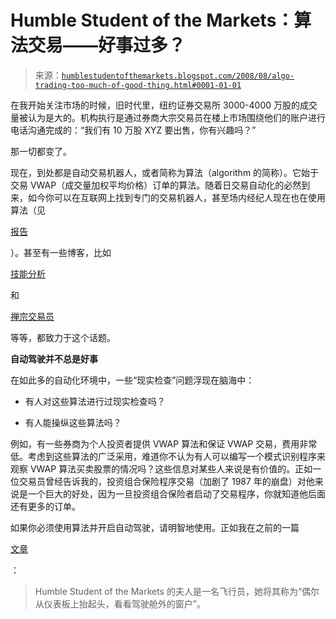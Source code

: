 <!--yml

类别：未分类

日期：2024-05-18 01:06:38

-->

# Humble Student of the Markets：算法交易——好事过多？

> 来源：[`humblestudentofthemarkets.blogspot.com/2008/08/algo-trading-too-much-of-good-thing.html#0001-01-01`](https://humblestudentofthemarkets.blogspot.com/2008/08/algo-trading-too-much-of-good-thing.html#0001-01-01)

在我开始关注市场的时候，旧时代里，纽约证券交易所 3000-4000 万股的成交量被认为是大的。机构执行是通过券商大宗交易员在楼上市场围绕他们的账户进行电话沟通完成的：“我们有 10 万股 XYZ 要出售，你有兴趣吗？”

那一切都变了。

现在，到处都是自动交易机器人，或者简称为算法（algorithm 的简称）。它始于交易 VWAP（成交量加权平均价格）订单的算法。随着日交易自动化的必然到来，如今你可以在互联网上找到专门的交易机器人，甚至场内经纪人现在也在使用算法（见

[报告](http://blogs.wsj.com/marketbeat/2008/08/07/floor-traders-as-geek-squad/)

）。甚至有一些博客，比如

[技能分析](http://skillanalytics.wordpress.com/)

和

[禅宗交易员](http://zentrader.ca/blog/)

等等，都致力于这个话题。

**自动驾驶并不总是好事**

在如此多的自动化环境中，一些“现实检查”问题浮现在脑海中：

+   有人对这些算法进行过现实检查吗？

+   有人能操纵这些算法吗？

例如，有一些券商为个人投资者提供 VWAP 算法和保证 VWAP 交易，费用非常低。考虑到这些算法的广泛采用，难道你不认为有人可以编写一个模式识别程序来观察 VWAP 算法买卖股票的情况吗？这些信息对某些人来说是有价值的。正如一位交易员曾经告诉我的，投资组合保险程序交易（加剧了 1987 年的崩盘）对他来说是一个巨大的好处，因为一旦投资组合保险者启动了交易程序，你就知道他后面还有更多的订单。

如果你必须使用算法并开启自动驾驶，请明智地使用。正如我在之前的一篇

[文章](http://humblestudentofthemarkets.blogspot.com/2007/12/surviving-and-prospering-as-quant.html)

：

> Humble Student of the Markets 的夫人是一名飞行员，她将其称为“偶尔从仪表板上抬起头，看看驾驶舱外的窗户”。
